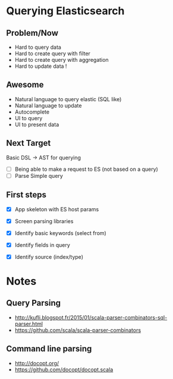 # Querying Elasticsearch

## Problem/Now
- Hard to query data
- Hard to create query with filter 
- Hard to create query with aggregation
- Hard to update data !

## Awesome
- Natural language to query elastic (SQL like)
- Natural language to update
- Autocomplete
- UI to query
- UI to present data

## Next Target
Basic DSL -> AST for querying
- [ ] Being able to make a request to ES (not based on a query)
- [ ] Parse Simple query

## First steps
- [X] App skeleton with ES host params
- [X] Screen parsing libraries
- [X] Identify basic keywords (select from)
- [X] Identify fields in query
- [X] Identify source (index/type)


# Notes

## Query Parsing
- http://kufli.blogspot.fr/2015/01/scala-parser-combinators-sql-parser.html
- https://github.com/scala/scala-parser-combinators

## Command line parsing
- http://docopt.org/
- https://github.com/docopt/docopt.scala
